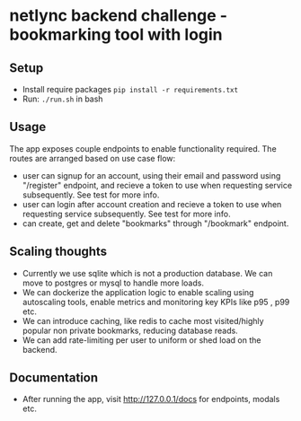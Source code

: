 # netlync backend challenge - bookmarking tool with login

## Setup
- Install require packages `pip install -r requirements.txt`
- Run: `./run.sh` in bash

## Usage
The app exposes couple endpoints to enable functionality required. The routes are arranged based on use case flow:
- user can signup for an account, using their email and password using "/register" endpoint, and recieve a token to use when requesting service subsequently. See test for more info.
- user can login after account creation and recieve a token to use when requesting service subsequently. See test for more info.
- can create, get and delete "bookmarks" through "/bookmark" endpoint. 

## Scaling thoughts

- Currently we use sqlite which is not a production database. We can move to postgres or mysql to handle more loads.
- We can dockerize the application logic to enable scaling using autoscaling tools, enable metrics and monitoring key KPIs like p95 , p99 etc.
- We can introduce caching, like redis to cache most visited/highly popular non private bookmarks, reducing database reads.
- We can add rate-limiting per user to uniform or shed load on the backend.

## Documentation
- After running the app, visit http://127.0.0.1/docs for endpoints, modals etc.
